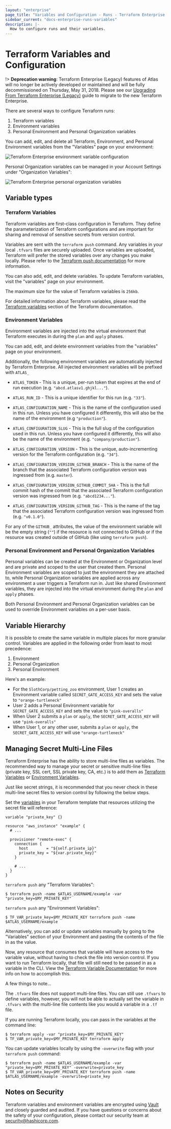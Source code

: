 ```yaml
---
layout: "enterprise"
page_title: "Variables and Configuration - Runs - Terraform Enterprise (legacy)"
sidebar_current: "docs-enterprise-runs-variables"
description: |-
  How to configure runs and their variables.
---
```


# Terraform Variables and Configuration

!> **Deprecation warning**: Terraform Enterprise (Legacy) features of Atlas will no longer be actively developed or maintained and will be fully decommissioned on Thursday, May 31, 2018. Please see our [Upgrading From Terraform Enterprise (Legacy)](https://www.terraform.io/docs/enterprise/upgrade/index.html) guide to migrate to the new Terraform Enterprise.

There are several ways to configure Terraform runs:

1. Terraform variables
2. Environment variables
3. Personal Environment and Personal Organization variables

You can add, edit, and delete all Terraform, Environment, and Personal
Environment variables from the "Variables" page on your environment:

![Terraform Enterprise environment variable configuration](docs/tfe-variables.png)

Personal Organization variables can be managed in your Account Settings under
"Organization Variables":

![Terraform Enterprise personal organization variables](docs/tfe-organization-variables.png)

## Variable types 

### Terraform Variables

Terraform variables are first-class configuration in Terraform. They define the
parameterization of Terraform configurations and are important for sharing and
removal of sensitive secrets from version control.

Variables are sent with the `terraform push` command. Any variables in your local
`.tfvars` files are securely uploaded. Once variables are uploaded, Terraform
will prefer the stored variables over any changes you make locally. Please refer
to the [Terraform push documentation](https://www.terraform.io/docs/commands/push.html)
for more information.

You can also add, edit, and delete variables. To update Terraform variables,
visit the "variables" page on your environment.

The maximum size for the value of Terraform variables is `256kb`.

For detailed information about Terraform variables, please read the
[Terraform variables](https://terraform.io/docs/configuration/variables.html)
section of the Terraform documentation.

### Environment Variables

Environment variables are injected into the virtual environment that Terraform
executes in during the `plan` and `apply` phases.

You can add, edit, and delete environment variables from the "variables" page
on your environment.

Additionally, the following environment variables are automatically injected by
Terraform Enterprise. All injected environment variables will be prefixed with `ATLAS_`

- `ATLAS_TOKEN` - This is a unique, per-run token that expires at the end of
  run execution (e.g. `"abcd.atlasv1.ghjkl..."`).

- `ATLAS_RUN_ID` - This is a unique identifier for this run (e.g. `"33"`).

- `ATLAS_CONFIGURATION_NAME` - This is the name of the configuration used in
  this run. Unless you have configured it differently, this will also be the
  name of the environment (e.g `"production"`).

- `ATLAS_CONFIGURATION_SLUG` - This is the full slug of the configuration used
  in this run. Unless you have configured it differently, this will also be the
  name of the environment (e.g. `"company/production"`).

- `ATLAS_CONFIGURATION_VERSION` - This is the unique, auto-incrementing version
  for the Terraform configuration (e.g. `"34"`).

- `ATLAS_CONFIGURATION_VERSION_GITHUB_BRANCH` - This is the name of the branch
  that the associated Terraform configuration version was ingressed from
  (e.g. `master`).

- `ATLAS_CONFIGURATION_VERSION_GITHUB_COMMIT_SHA` - This is the full commit hash
  of the commit that the associated Terraform configuration version was
  ingressed from (e.g. `"abcd1234..."`).

- `ATLAS_CONFIGURATION_VERSION_GITHUB_TAG` - This is the name of the tag
  that the associated Terraform configuration version was ingressed from
  (e.g. `"v0.1.0"`).

For any of the `GITHUB_` attributes, the value of the environment variable will
be the empty string (`""`) if the resource is not connected to GitHub or if the
resource was created outside of GitHub (like using `terraform push`).

### Personal Environment and Personal Organization Variables

Personal variables can be created at the Environment or Organization level and
are private and scoped to the user that created them. Personal Environment
variables are scoped to just the environment they are attached to, while Personal
Organization variables are applied across any environment a user triggers a
Terraform run in. Just like shared Environment variables, they are injected into
the virtual environment during the `plan` and `apply` phases.

Both Personal Environment and Personal Organization variables can be used to
override Environment variables on a per-user basis. 

## Variable Hierarchy 

It is possible to create the same variable in multiple places for more granular
control. Variables are applied in the following order from least to most
precedence:

1. Environment
2. Personal Organization
3. Personal Environment

Here's an example: 

* For the `SlothCorp/petting_zoo` environment, User 1 creates
an Environment variable called `SECRET_GATE_ACCESS_KEY` and sets the value to
`"orange-turtleneck"`
* User 2 adds a Personal Environment variable for 
`SECRET_GATE_ACCESS_KEY` and sets the value to `"pink-overalls"`
* When User 2 submits a `plan` or `apply`, the `SECRET_GATE_ACCESS_KEY`
will use `"pink-overalls"`
* When User 1, or any other user, submits a `plan` or `apply`, the
`SECRET_GATE_ACCESS_KEY` will use `"orange-turtleneck"`

## Managing Secret Multi-Line Files

Terraform Enterprise has the ability to store multi-line files as variables. The
recommended way to manage your secret or sensitive multi-line files (private key,
SSL cert, SSL private key, CA, etc.) is to add them as
[Terraform Variables](#terraform-variables) or
[Environment Variables](#environment-variables).

Just like secret strings, it is recommended that you never check in these
multi-line secret files to version control by following the below steps.

Set the [variables](https://www.terraform.io/docs/configuration/variables.html)
in your Terraform template that resources utilizing the secret file will
reference:

```hcl
variable "private_key" {}

resource "aws_instance" "example" {
  # ...

  provisioner "remote-exec" {
    connection {
      host        = "${self.private_ip}"
      private_key = "${var.private_key}"
    }

    # ...
  }
}
```

`terraform push` any "Terraform Variables":

    $ terraform push -name $ATLAS_USERNAME/example -var "private_key=$MY_PRIVATE_KEY"

`terraform push` any "Environment Variables":

    $ TF_VAR_private_key=$MY_PRIVATE_KEY terraform push -name $ATLAS_USERNAME/example

Alternatively, you can add or update variables manually by going to the
"Variables" section of your Environment and pasting the contents of the file in
as the value.

Now, any resource that consumes that variable will have access to the variable value, without having to check the file into version control. If you want to run Terraform locally, that file will still need to be passed in as a variable in the CLI. View the [Terraform Variable Documentation](https://www.terraform.io/docs/configuration/variables.html) for more info on how to accomplish this.

A few things to note...

The `.tfvars` file does not support multi-line files. You can still use
`.tfvars` to define variables, however, you will not be able to actually set the
variable in `.tfvars` with the multi-line file contents like you would a
variable in a `.tf` file.

If you are running Terraform locally, you can pass in the variables at the
command line:

    $ terraform apply -var "private_key=$MY_PRIVATE_KEY"
    $ TF_VAR_private_key=$MY_PRIVATE_KEY terraform apply

You can update variables locally by using the `-overwrite` flag with your `terraform push` command:

    $ terraform push -name $ATLAS_USERNAME/example -var "private_key=$MY_PRIVATE_KEY" -overwrite=private_key
    $ TF_VAR_private_key=$MY_PRIVATE_KEY terraform push -name $ATLAS_USERNAME/example -overwrite=private_key

## Notes on Security

Terraform variables and environment variables are encrypted using
[Vault](https://vaultproject.io) and closely guarded and audited. If you have
questions or concerns about the safety of your configuration, please contact
our security team at [security@hashicorp.com](mailto:security@hashicorp.com).
